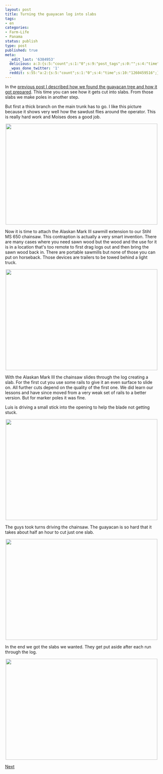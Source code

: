 ```yaml
---
layout: post
title: Turning the guayacan log into slabs
tags:
- en
categories:
- Farm-Life
- Panama
status: publish
type: post
published: true
meta:
  _edit_last: '6384953'
  delicious: a:3:{s:5:"count";s:1:"0";s:9:"post_tags";s:0:"";s:4:"time";s:10:"1261364274";}
  _wpas_done_twitter: '1'
  reddit: s:55:"a:2:{s:5:"count";s:1:"0";s:4:"time";s:10:"1260459516";}";
---
```

In the <a href="http://rainforestfinca.wordpress.com/2009/11/23/how-to-make-wooden-marker-poles/">previous post I described how we found the guayacan tree and how it got prepared</a>. This time you can see how it gets cut into slabs. From those slabs we make poles in another step.

But first a thick branch on the main trunk has to go. I like this picture because it shows very well how the sawdust flies around the operator. This is really hard work and Moises does a good job.

<a href="http://www.flickr.com/photos/34665899@N00/4134158489" title="View '' on Flickr.com"><div style="text-align:center;"><img src="http://farm3.static.flickr.com/2748/4134158489_db628b8fb3.jpg" alt="" border="0" width="500" height="332" /></div></a>

Now it is time to attach the Alaskan Mark III sawmill extension to our Stihl MS 650 chainsaw. This contraption is actually a very smart invention. There are many cases where you need sawn wood but the wood and the use for it is in a location that's too remote to first drag logs out and then bring the sawn wood back in. There are portable sawmills but none of those you can put on horseback. Those devices are trailers to be towed behind a light truck.

<a href="http://www.flickr.com/photos/34665899@N00/4134159509" title="View '' on Flickr.com"><div style="text-align:center;"><img src="http://farm3.static.flickr.com/2546/4134159509_0242159964.jpg" alt="" border="0" width="500" height="332" /></div></a>

With the Alaskan Mark III the chainsaw slides through the log creating a slab. For the first cut you use some rails to give it an even surface to slide on. All further cuts depend on the quality of the first one. We did learn our lessons and have since moved from a very weak set of rails to a better version. But for marker poles it was fine.

Luis is driving a small stick into the opening to help the blade not getting stuck.

<a href="http://www.flickr.com/photos/34665899@N00/4134922878" title="View '' on Flickr.com"><div style="text-align:center;"><img src="http://farm3.static.flickr.com/2630/4134922878_ef7400d81b.jpg" alt="" border="0" width="500" height="332" /></div></a>

The guys took turns driving the chainsaw. The guayacan is so hard that it takes about half an hour to cut just one slab.

<a href="http://www.flickr.com/photos/34665899@N00/4134161975" title="View '' on Flickr.com"><div style="text-align:center;"><img src="http://farm3.static.flickr.com/2744/4134161975_c749b92536.jpg" alt="" border="0" width="500" height="332" /></div></a>

In the end we got the slabs we wanted. They get put aside after each run through the log.

<a href="http://www.flickr.com/photos/34665899@N00/4134926282" title="View '' on Flickr.com"><div style="text-align:center;"><img src="http://farm3.static.flickr.com/2618/4134926282_9d0c990d10.jpg" alt="" border="0" width="500" height="332" /></div></a>

<a href="/2009/11/28/clamp-slabs-together-to-saw-poles.html">Next</a>
